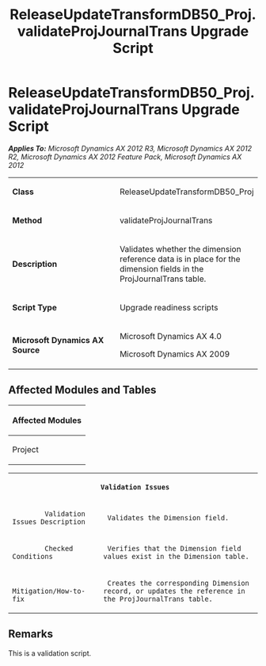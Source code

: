 ﻿---
title: ReleaseUpdateTransformDB50_Proj.validateProjJournalTrans Upgrade Script
TOCTitle: ReleaseUpdateTransformDB50_Proj.validateProjJournalTrans Upgrade Script
ms:assetid: 4318dda2-0e36-fe29-7ae8-6a20268d31d1
ms:mtpsurl: https://msdn.microsoft.com/en-us/library/JJ718864(v=AX.60)
ms:contentKeyID: 49707908
ms.date: 05/18/2015
mtps_version: v=AX.60
---

# ReleaseUpdateTransformDB50\_Proj.validateProjJournalTrans Upgrade Script 


_**Applies To:** Microsoft Dynamics AX 2012 R3, Microsoft Dynamics AX 2012 R2, Microsoft Dynamics AX 2012 Feature Pack, Microsoft Dynamics AX 2012_

<table>
<colgroup>
<col style="width: 50%" />
<col style="width: 50%" />
</colgroup>
<tbody>
<tr class="odd">
<td><p><strong>Class</strong></p></td>
<td><p>ReleaseUpdateTransformDB50_Proj</p></td>
</tr>
<tr class="even">
<td><p><strong>Method</strong></p></td>
<td><p>validateProjJournalTrans</p></td>
</tr>
<tr class="odd">
<td><p><strong>Description</strong></p></td>
<td><p>Validates whether the dimension reference data is in place for the dimension fields in the ProjJournalTrans table.</p></td>
</tr>
<tr class="even">
<td><p><strong>Script Type</strong></p></td>
<td><p>Upgrade readiness scripts</p></td>
</tr>
<tr class="odd">
<td><p><strong>Microsoft Dynamics AX Source</strong></p></td>
<td><p>Microsoft Dynamics AX 4.0</p>
<p>Microsoft Dynamics AX 2009</p></td>
</tr>
</tbody>
</table>


## Affected Modules and Tables

<table>
<colgroup>
<col style="width: 100%" />
</colgroup>
<thead>
<tr class="header">
<th><p>Affected Modules</p></th>
</tr>
</thead>
<tbody>
<tr class="odd">
<td><p>Project</p></td>
</tr>
</tbody>
</table>


<table xmlns="http://www.w3.org/1999/xhtml">
              <tr><th colspan="2">
		
   <p>
   
	 Validation Issues
  </p>
  </th></tr>
              <tr><td>
		
   <p>
   
	 
            Validation Issues Description
          
  </p>
  </td><td>
		
   <p>
   
	 Validates the Dimension field.
  </p>
  </td></tr>
              <tr><td>
		
   <p>
   
	 
            Checked Conditions
          
  </p>
  </td><td>
		
   <p>
   
	 Verifies that the Dimension field values exist in the Dimension table.
  </p>
  </td></tr>
              <tr><td>
		
   <p>
   
	 
            Mitigation/How-to-fix
          
  </p>
  </td><td>
		
   <p>
   
	 Creates the corresponding Dimension record, or updates the reference in the ProjJournalTrans table.
  </p>
  </td></tr>
            </table>


## Remarks

This is a validation script.

  


